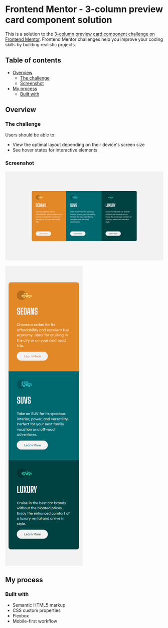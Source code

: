 # Frontend Mentor - 3-column preview card component solution

This is a solution to the [3-column preview card component challenge on Frontend Mentor](https://www.frontendmentor.io/challenges/3column-preview-card-component-pH92eAR2-). Frontend Mentor challenges help you improve your coding skills by building realistic projects. 

## Table of contents

- [Overview](#overview)
  - [The challenge](#the-challenge)
  - [Screenshot](#screenshot)
- [My process](#my-process)
  - [Built with](#built-with)
 
## Overview

### The challenge

Users should be able to:

- View the optimal layout depending on their device's screen size
- See hover states for interactive elements

### Screenshot

![](images/ScreenshotDesktop.png)

![](images/ScreenshotMobile.png)

## My process

### Built with

- Semantic HTML5 markup
- CSS custom properties
- Flexbox
- Mobile-first workflow

